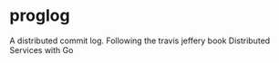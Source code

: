 # proglog

A distributed commit log. Following the travis jeffery book Distributed Services with Go
